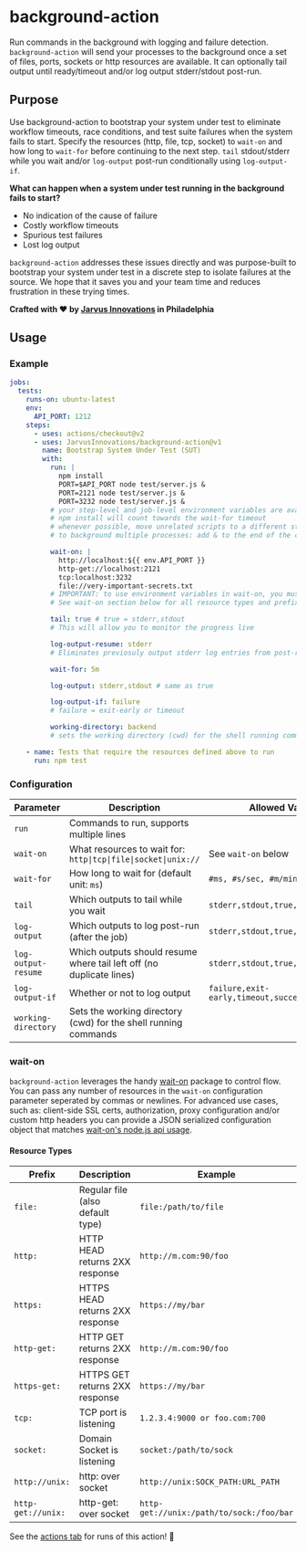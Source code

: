 # background-action

Run commands in the background with logging and failure detection. `background-action` will send your processes to the background once a set of files, ports, sockets or http resources are available. It can optionally tail output until ready/timeout and/or log output stderr/stdout post-run.

## Purpose

Use background-action to bootstrap your system under test to eliminate workflow timeouts, race conditions, and test suite failures when the system fails to start. Specify the resources (http, file, tcp, socket) to `wait-on` and how long to `wait-for` before continuing to the next step. `tail` stdout/stderr while you wait and/or `log-output` post-run conditionally using `log-output-if`.

**What can happen when a system under test running in the background fails to start?**

- No indication of the cause of failure
- Costly workflow timeouts
- Spurious test failures
- Lost log output

`background-action` addresses these issues directly and was purpose-built to bootstrap your system under test in a discrete step to isolate failures at the source. We hope that it saves you and your team time and reduces frustration in these trying times.

**Crafted with ❤️ by [Jarvus Innovations](https://jarv.us) in Philadelphia**

## Usage

### Example

```yaml
jobs:
  tests:
    runs-on: ubuntu-latest
    env:
      API_PORT: 1212
    steps:
      - uses: actions/checkout@v2
      - uses: JarvusInnovations/background-action@v1
        name: Bootstrap System Under Test (SUT)
        with:
          run: |
            npm install
            PORT=$API_PORT node test/server.js &
            PORT=2121 node test/server.js &
            PORT=3232 node test/server.js &
          # your step-level and job-level environment variables are available to your commands as-is
          # npm install will count towards the wait-for timeout
          # whenever possible, move unrelated scripts to a different step
          # to background multiple processes: add & to the end of the command

          wait-on: |
            http://localhost:${{ env.API_PORT }}
            http-get://localhost:2121
            tcp:localhost:3232
            file://very-important-secrets.txt
          # IMPORTANT: to use environment variables in wait-on, you must use this form: ${{ env.VAR }}
          # See wait-on section below for all resource types and prefixes

          tail: true # true = stderr,stdout
          # This will allow you to monitor the progress live

          log-output-resume: stderr
          # Eliminates previosuly output stderr log entries from post-run output

          wait-for: 5m

          log-output: stderr,stdout # same as true

          log-output-if: failure
          # failure = exit-early or timeout

          working-directory: backend
          # sets the working directory (cwd) for the shell running commands

    - name: Tests that require the resources defined above to run
      run: npm test
```

### Configuration

| Parameter           | Description                                                          | Allowed Values                                  | Default         |
|---------------------|----------------------------------------------------------------------|-------------------------------------------------|-----------------|
| `run`               | Commands to run, supports multiple lines                             |                                                 |                 |
| `wait-on`           | What resources to wait for: `http\|tcp\|file\|socket\|unix://`       | See `wait-on` below                             |                 |
| `wait-for`          | How long to wait for (default unit: `ms`)                            | `#ms, #s/sec, #m/min, #h/hr`                    | `5m`            |
| `tail`              | Which outputs to tail while you wait                                 | `stderr,stdout,true,false`                      | `stderr,stdout` |
| `log-output`        | Which outputs to log post-run (after the job)                        | `stderr,stdout,true,false`                      | `stderr,stdout` |
| `log-output-resume` | Which outputs should resume where tail left off (no duplicate lines) | `stderr,stdout,true,false`                      | `stderr,stdout` |
| `log-output-if`     | Whether or not to log output                                         | `failure,exit-early,timeout,success,true,false` |                 |
| `working-directory` | Sets the working directory (cwd) for the shell running commands      |                                                 |                 |

### wait-on

`background-action` leverages the handy [wait-on](https://www.npmjs.com/package/wait-on) package to control flow. You can pass any number of resources in the `wait-on` configuration parameter seperated by commas or newlines. For advanced use cases, such as: client-side SSL certs, authorization, proxy configuration and/or custom http headers you can provide a JSON serialized configuration object that matches [wait-on's node.js api usage](https://www.npmjs.com/package/wait-on#nodejs-api-usage).

#### Resource Types

| Prefix             | Description                      | Example                                  |
|--------------------|----------------------------------|------------------------------------------|
| `file:`            | Regular file (also default type) | `file:/path/to/file`                     |
| `http:`            | HTTP HEAD returns 2XX response   | `http://m.com:90/foo`                    |
| `https:`           | HTTPS HEAD returns 2XX response  | `https://my/bar`                         |
| `http-get:`        | HTTP GET returns 2XX response    | `http://m.com:90/foo`                    |
| `https-get:`       | HTTPS GET returns 2XX response   | `https://my/bar`                         |
| `tcp:`             | TCP port is listening            | `1.2.3.4:9000 or foo.com:700`            |
| `socket:`          | Domain Socket is listening       | `socket:/path/to/sock`                   |
| `http://unix:`     | http: over socket                | `http://unix:SOCK_PATH:URL_PATH`         |
| `http-get://unix:` | http-get: over socket            | `http-get://unix:/path/to/sock:/foo/bar` |

See the [actions tab](https://github.com/JarvusInnovations/background-action/actions) for runs of this action! :rocket:
